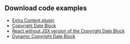 ## Download code examples

- [Extra Content plugin](https://github.com/wptrainingteam/plugin-developer/blob/trunk/wp-learn-extra-content.zip)
- [Copyright Date Block](https://github.com/wptrainingteam/plugin-developer/blob/trunk/copyright-date-block.0.1.0.zip)
- [React without JSX version of the Copyright Date Block](https://github.com/wptrainingteam/plugin-developer/blob/trunk/rps-copyright-date-block.1.0.0.zip)
- [Dynamic Copyright Date Block](https://github.com/wptrainingteam/plugin-developer/blob/trunk/dynamic-copyright-date-block.1.0.0.zip)

